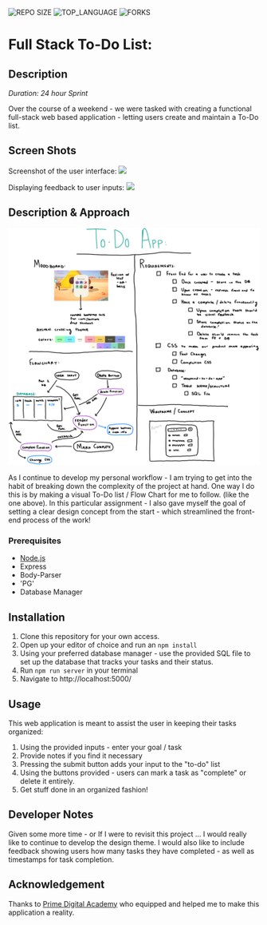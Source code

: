 




![REPO SIZE](https://img.shields.io/github/repo-size/blakesmithmn/weekend-sql-to-do-list?style=flat-square)
![TOP_LANGUAGE](https://img.shields.io/github/languages/top/blakesmithmn/weekend-sql-to-do-list?style=flat-square)
![FORKS](https://img.shields.io/github/forks/blakesmithmn/weekend-sql-to-do-list?style=social)


# Full Stack To-Do List:

## Description

_Duration: 24 hour Sprint_

Over the course of a weekend - we were tasked with creating a functional full-stack web based application - letting users create and maintain a To-Do list. 


## Screen Shots

Screenshot of the user interface:
![](demo.gif)

Displaying feedback to user inputs:
![](delete.PNG)


## Description & Approach
![](concept.PNG)

As I continue to develop my personal workflow - I am trying to get into the habit of breaking down the complexity of the project at hand. One way I do this is by making a visual To-Do list / Flow Chart for me to follow. (like the one above). 
In this particular assignment - I also gave myself the goal of setting a clear design concept from the start - which streamlined the front-end process of the work!



### Prerequisites
- [Node.js](https://nodejs.org/en/)
- Express 
- Body-Parser
- 'PG'
- Database Manager

## Installation
1. Clone this repository for your own access.
2. Open up your editor of choice and run an `npm install`
3. Using your preferred database manager - use the provided SQL file to set up the database that tracks your tasks and their status. 
4. Run `npm run server` in your terminal
5. Navigate to http://localhost:5000/

## Usage
This web application is meant to assist the user in keeping their tasks organized:
 1. Using the provided inputs - enter your goal / task
 3. Provide notes if you find it necessary
 4. Pressing the submit button adds your input to the "to-do" list
 5. Using the buttons provided - users can mark a task as "complete" or delete it entirely.
 6. Get stuff done in an organized fashion!

## Developer Notes

Given some more time - or If I were to revisit this project ... I would really like to continue to develop the design theme. I would also like to include feedback showing users how many tasks they have completed - as well as timestamps for task completion.

## Acknowledgement
Thanks to [Prime Digital Academy](www.primeacademy.io) who equipped and helped me to make this application a reality.
